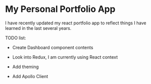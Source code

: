 # My Personal Portfolio App

I have recently updated my react portfolio app to reflect things I have learned in the last several years.

TODO list:

- Create Dashboard component contents

- Look into Redux, I am currently using React context

- Add theming

- Add Apollo Client